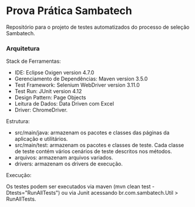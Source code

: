 # Prova Prática Sambatech


Repositório para o projeto de testes automatizados do processo de seleção Sambatech.

### Arquitetura ###

Stack de Ferramentas:

* IDE: Eclipse Oxigen version 4.7.0
* Gerenciamento de Dependências: Maven version 3.5.0
* Test Framework: Selenium WebDriver version 3.11.0
* Test Run: JUnit version 4.12
* Design Pattern: Page Objects
* Leitura de Dados: Data Driven com Excel
* Driver: ChromeDriver.

Estrutura:

* src/main/java: armazenam os pacotes e classes das páginas da aplicação e utilitários.
* src/main/test: armazenam os pacotes e classes de teste. Cada classe de teste contém vários cenários de teste descritos nos métodos.
* arquivos: armazenam arquivos variados.
* drivers: armazenam os drivers de execução.

Execução:

Os testes podem ser executados via maven (mvn clean test -Dtests="RunAllTests") ou via Junit acessando br.com.sambatech.Util > RunAllTests.

